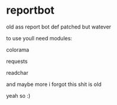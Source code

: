 # reportbot
old ass report bot def patched but watever

to use youll need modules:

colorama

requests

readchar

and maybe more i forgot this shit is old 

yeah so :)
